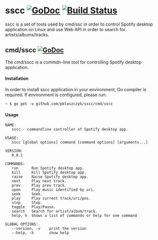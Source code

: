 sscc [![GoDoc](https://godoc.org/github.com/pblaszczyk/sscc?status.png)](https://godoc.org/github.com/pblaszczyk/sscc) [![Build Status](https://travis-ci.org/pblaszczyk/sscc.svg?branch=master)](https://travis-ci.org/pblaszczyk/sscc)
========

sscc is a set of tools used by cmd/ssc in order to control Spotify desktop
application on Linux and use Web API in order to search for artists/albums/tracks.


## cmd/sscc [![GoDoc](https://godoc.org/github.com/pblaszczyk/sscc/cmd/sscc?status.png)](https://godoc.org/github.com/pblaszczyk/sscc/cmd/sscc)

The cmd/sscc is a commdn-line tool for controlling Spotify desktop application.

#### Installation

In order to install sscc application in your environment, Go compiler is required.
If environment is configured, please run:

```
~ $ go get -u github.com/pblaszczyk/sscc/cmd/sscc
```

#### Usage

```
NAME:
   sscc - commandline controller of Spotify desktop app.

USAGE:
   sscc [global options] command [command options] [arguments...]

VERSION:
   0.0.1

COMMANDS:
   run		Run Spotify desktop app.
   kill		Kill Spotify desktop app.
   raise	Raise Spotify desktop app.
   next		Play next track.
   prev		Play prev track.
   open		Play music identified by uri.
   seek		Seek.
   play		Play current track/uri/pos.
   stop		Stop.
   toggle	Play/Pause.
   search	Search for artist/album/track.
   help, h	Shows a list of commands or help for one command

GLOBAL OPTIONS:
   --version, -v	print the version
   --help, -h		show help
```
